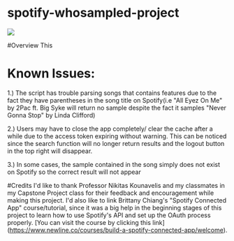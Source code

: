 # spotify-whosampled-project

![](https://github.com/zalenn/spotify-whosampled-project/blob/main/PlaylistMakerDemo.gif)


#Overview
This 










# Known Issues: 

1.) The script has trouble parsing songs that contains features due to the fact they have parentheses in the song title on Spotify(i.e "All Eyez On Me" by 2Pac ft. Big Syke will return no sample despite the fact it samples "Never Gonna Stop" by Linda Clifford)

2.) Users may have to close the app completely/ clear the cache after a while due to the access token expiring without warning. This can be noticed since the search function will no longer return results and the logout button in the top right will disappear. 

3.) In some cases, the sample contained in the song simply does not exist on Spotify so the correct result will not appear






#Credits 
I'd like to thank Professor Nikitas Kounavelis and my classmates in my Capstone Project class for their feedback and encouragement while making this project. I'd also like to link Brittany Chiang's "Spotify Connected App" course/tutorial, since it was a big help in the beginning stages of this project to learn how to use Spotify's API and set up the OAuth process properly. [You can visit the course by clicking this link] (https://www.newline.co/courses/build-a-spotify-connected-app/welcome).
